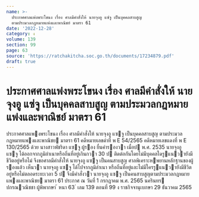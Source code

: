 ```yaml
---
name: >-
  ประกาศศาลแพ่งพระโขนง เรื่อง ศาลมีคำสั่งให้ นายจุงอู แซ่จู เป็นบุคคลสาบสูญ
  ตามประมวลกฎหมายแพ่งและพาณิชย์ มาตรา 61
date: '2022-12-28'
category: ง
volume: 139
section: 99
page: 63
source: 'https://ratchakitcha.soc.go.th/documents/17234879.pdf'
draft: true
---
```


# ประกาศศาลแพ่งพระโขนง เรื่อง ศาลมีคำสั่งให้ นายจุงอู แซ่จู เป็นบุคคลสาบสูญ ตามประมวลกฎหมายแพ่งและพาณิชย์ มาตรา 61

ประกาศศาลแพงพระโขนง เรื่อง ศาลมีคําสั่งให้ นายจุงอู แซจู เป็นบุคคลสาบสูญ ตามประมวลกฎหมายแพงและพาณิชย มาตรา 61 คดีหมายเลขดําที่ พ E 54/2565 คดีหมายเลขแดงที่ พ E 130/2565 ด้วย นางสาวพัชริดา แซจู ผู้รอง ยื่นคํารองวา เมื่อป พ.ศ. 2535 นายจุงอู แซจู ได้ออกจากภูมิลําเนาหรือถิ่นที่อยู่เกินกวา 30 ป ติดต่อกันโดยไม่มีบุคคลใดรูแนวายังมีชีวิตอยู่หรือไม่ จึงขอศาลมีคําสั่งให้ นายจุงอู แซจู เป็นคนสาบสูญ ศาลพิเคราะหพยานหลักฐานของผู้รองแล้ว เห็นวา นายจุงอู แซจู ได้ไปจากภูมิลําเนา หรือถิ่นที่อยู่และไม่มีใครรูแนวายังมีชีวิตอยู่หรือไม่ตลอดระยะเวลา 5 ป จึงมีคําสั่งวา นายจุงอู แซจู เป็นคนสาบสูญตามประมวลกฎหมายแพงและพาณิชย มาตรา 61 ประกาศ ณ วันที่ 1 กรกฎาคม พ.ศ. 2565 นครินทร ปกรณวณิชชา ผู้พิพากษา ้ หนา 63 ่ เลม 139 ตอนที่ 99 ง ราชกิจจานุเบกษา 29 ธันวาคม 2565
